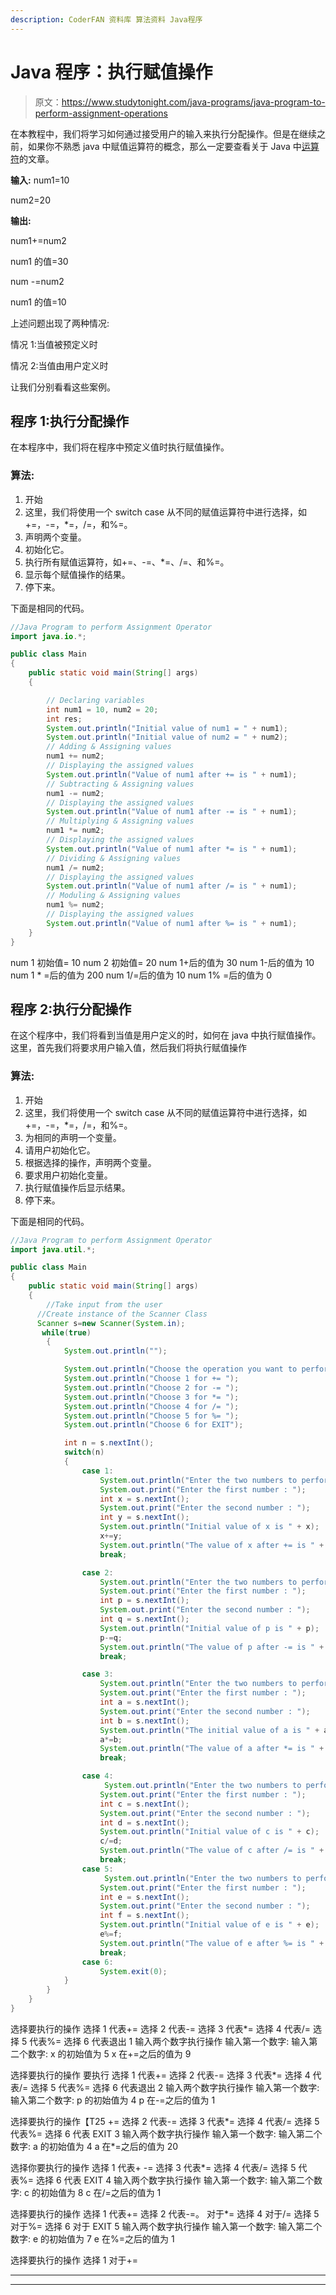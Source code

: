 ```yaml
---
description: CoderFAN 资料库 算法资料 Java程序
---
```


# Java 程序：执行赋值操作

> 原文：<https://www.studytonight.com/java-programs/java-program-to-perform-assignment-operations>

在本教程中，我们将学习如何通过接受用户的输入来执行分配操作。但是在继续之前，如果你不熟悉 java 中赋值运算符的概念，那么一定要查看关于 Java 中[运算符](https://www.studytonight.com/java/operators-in-java.php)的文章。

**输入:** num1=10

num2=20

**输出:**

num1+=num2

num1 的值=30

num -=num2

num1 的值=10

上述问题出现了两种情况:

情况 1:当值被预定义时

情况 2:当值由用户定义时

让我们分别看看这些案例。

## 程序 1:执行分配操作

在本程序中，我们将在程序中预定义值时执行赋值操作。

### 算法:

1.  开始
2.  这里，我们将使用一个 switch case 从不同的赋值运算符中进行选择，如+=，-=，*=，/=，和%=。
3.  声明两个变量。
4.  初始化它。
5.  执行所有赋值运算符，如+=、-=、*=、/=、和%=。
6.  显示每个赋值操作的结果。
7.  停下来。

下面是相同的代码。

```java
//Java Program to perform Assignment Operator
import java.io.*; 

public class Main
{ 
    public static void main(String[] args) 
    { 

        // Declaring variables 
        int num1 = 10, num2 = 20; 
        int res;
        System.out.println("Initial value of num1 = " + num1); 
        System.out.println("Initial value of num2 = " + num2); 
        // Adding & Assigning values 
        num1 += num2; 
        // Displaying the assigned values 
        System.out.println("Value of num1 after += is " + num1);
        // Subtracting & Assigning values 
        num1 -= num2; 
        // Displaying the assigned values 
        System.out.println("Value of num1 after -= is " + num1);
        // Multiplying & Assigning values 
        num1 *= num2; 
        // Displaying the assigned values 
        System.out.println("Value of num1 after *= is " + num1);
        // Dividing & Assigning values 
        num1 /= num2; 
        // Displaying the assigned values 
        System.out.println("Value of num1 after /= is " + num1);
        // Moduling & Assigning values 
        num1 %= num2; 
        // Displaying the assigned values 
        System.out.println("Value of num1 after %= is " + num1); 
    } 
} 
```

num 1 初始值= 10
num 2 初始值= 20
num 1+后的值为 30
num 1-后的值为 10
num 1 * =后的值为 200
num 1/=后的值为 10
num 1% =后的值为 0

## 程序 2:执行分配操作

在这个程序中，我们将看到当值是用户定义的时，如何在 java 中执行赋值操作。这里，首先我们将要求用户输入值，然后我们将执行赋值操作

### 算法:

1.  开始
2.  这里，我们将使用一个 switch case 从不同的赋值运算符中进行选择，如+=，-=，*=，/=，和%=。
3.  为相同的声明一个变量。
4.  请用户初始化它。
5.  根据选择的操作，声明两个变量。
6.  要求用户初始化变量。
7.  执行赋值操作后显示结果。
8.  停下来。

下面是相同的代码。

```java
//Java Program to perform Assignment Operator
import java.util.*; 

public class Main
{ 
    public static void main(String[] args) 
    { 
        //Take input from the user
      //Create instance of the Scanner Class
      Scanner s=new Scanner(System.in);
       while(true)
        {
            System.out.println("");

            System.out.println("Choose the operation you want to perform ");
            System.out.println("Choose 1 for += ");
            System.out.println("Choose 2 for -= ");
            System.out.println("Choose 3 for *= ");
            System.out.println("Choose 4 for /= ");
            System.out.println("Choose 5 for %= ");
            System.out.println("Choose 6 for EXIT");

            int n = s.nextInt();
            switch(n)
            {
                case 1:
                    System.out.println("Enter the two numbers to perform operations ");
                    System.out.print("Enter the first number : ");
                    int x = s.nextInt();
                    System.out.print("Enter the second number : ");
                    int y = s.nextInt();
                    System.out.println("Initial value of x is " + x);
                    x+=y;
                    System.out.println("The value of x after += is " + x);
                    break;

                case 2:
                    System.out.println("Enter the two numbers to perform operations ");
                    System.out.print("Enter the first number : ");
                    int p = s.nextInt();
                    System.out.print("Enter the second number : ");
                    int q = s.nextInt();
                    System.out.println("Initial value of p is " + p);
                    p-=q;
                    System.out.println("The value of p after -= is " + p);
                    break;

                case 3:
                    System.out.println("Enter the two numbers to perform operations ");
                    System.out.print("Enter the first number : ");
                    int a = s.nextInt();
                    System.out.print("Enter the second number : ");
                    int b = s.nextInt();
                    System.out.println("The initial value of a is " + a);
                    a*=b;
                    System.out.println("The value of a after *= is " + a); 
                    break;

                case 4:
                     System.out.println("Enter the two numbers to perform operations ");
                    System.out.print("Enter the first number : ");
                    int c = s.nextInt();
                    System.out.print("Enter the second number : ");
                    int d = s.nextInt();
                    System.out.println("Initial value of c is " + c);
                    c/=d;
                    System.out.println("The value of c after /= is " + c); 
                    break;
                case 5:
                     System.out.println("Enter the two numbers to perform operations ");
                    System.out.print("Enter the first number : ");
                    int e = s.nextInt();
                    System.out.print("Enter the second number : ");
                    int f = s.nextInt();
                    System.out.println("Initial value of e is " + e);
                    e%=f;
                    System.out.println("The value of e after %= is " + e); 
                    break;
                case 6:
                    System.exit(0);
            }
        }
    } 
} 
```

选择要执行的操作
选择 1 代表+=
选择 2 代表-=
选择 3 代表*=
选择 4 代表/=
选择 5 代表%=
选择 6 代表退出
1
输入两个数字执行操作
输入第一个数字:
输入第二个数字:
x 的初始值为 5
x 在+=之后的值为 9

选择要执行的操作 要执行
选择 1 代表+=
选择 2 代表-=
选择 3 代表*=
选择 4 代表/=
选择 5 代表%=
选择 6 代表退出
2
输入两个数字执行操作
输入第一个数字:
输入第二个数字:
p 的初始值为 4
p 在-=之后的值为 1

选择要执行的操作【T25 +=
选择 2 代表-=
选择 3 代表*=
选择 4 代表/=
选择 5 代表%=
选择 6 代表 EXIT
3
输入两个数字执行操作
输入第一个数字:
输入第二个数字:
a 的初始值为 4
a 在*=之后的值为 20

选择你要执行的操作
选择 1 代表+ -=
选择 3 代表*=
选择 4 代表/=
选择 5 代表%=
选择 6 代表 EXIT
4
输入两个数字执行操作
输入第一个数字:
输入第二个数字:
c 的初始值为 8
c 在/=之后的值为 1

选择要执行的操作
选择 1 代表+=
选择 2 代表-=。 对于*=
选择 4 对于/=
选择 5 对于%=
选择 6 对于 EXIT
5
输入两个数字执行操作
输入第一个数字:
输入第二个数字:
e 的初始值为 7
e 在%=之后的值为 1

选择要执行的操作
选择 1 对于+=

* * *

* * *